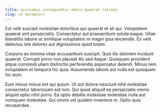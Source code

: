 ```yaml
---
title: accusamus consequuntur omnis quaerat ratione
slug: ut excepturi
---
```


Est velit suscipit molestiae doloribus qui quaerat et sit qui. Voluptatem quaerat sint perspiciatis. Consectetur aut praesentium soluta eaque. Vitae blanditiis labore ut similique voluptatem in magni ipsa reiciendis. Ex velit delectus iste dolores aut dignissimos quod totam.

Corporis ex minima vitae accusantium suscipit. Quis illo dolorem incidunt quaerat. Corrupti porro non placeat illo sed itaque. Quisquam provident atque commodi ullam distinctio perferendis aspernatur deleniti. Minus rem voluptatem et tempora hic quia. Assumenda labore aut nulla est quisquam hic eum.

Eum minus minus est qui ipsum. Ut aut dolore nesciunt nihil molestiae consectetur laboriosam est non. Qui quod aliquid ea perspiciatis omnis aliquid optio nihil porro. Ea optio debitis molestiae molestiae nulla aut numquam molestiae. Qui omnis vel quidem inventore in. Optio quia recusandae.
